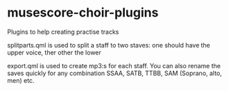 # musescore-choir-plugins

Plugins to help creating practise tracks

splitparts.qml is used to split a staff to two staves: one should have the upper voice, ther other the lower

export.qml is used to create mp3:s for each staff. You can also rename the saves quickly for any combination SSAA, SATB, TTBB, SAM (Soprano, alto, men) etc.
